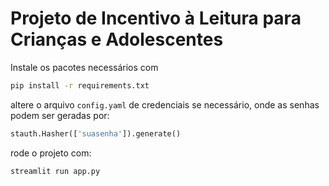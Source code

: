# Projeto de Incentivo à Leitura para Crianças e Adolescentes

Instale os pacotes necessários com

```bash
pip install -r requirements.txt 
```

altere o arquivo `config.yaml` de credenciais se necessário, onde as senhas podem ser geradas por:

```python
stauth.Hasher(['suasenha']).generate()
```

rode o projeto com:

```bash
streamlit run app.py
```